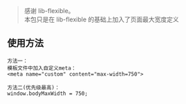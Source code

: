 > 感谢 lib-flexible。  
本包只是在 lib-flexible 的基础上加入了页面最大宽度定义

## 使用方法
```
方法一：
模板文件中加入自定义meta：
<meta name="custom" content="max-width=750">

方法二(优先级最高)：
window.bodyMaxWidth = 750;

```